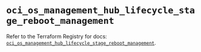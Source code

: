 # `oci_os_management_hub_lifecycle_stage_reboot_management`

Refer to the Terraform Registry for docs: [`oci_os_management_hub_lifecycle_stage_reboot_management`](https://registry.terraform.io/providers/hashicorp/oci/7.19.0/docs/resources/os_management_hub_lifecycle_stage_reboot_management).
